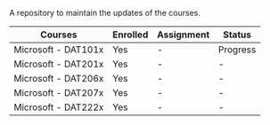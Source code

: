 A repository to maintain the updates of the courses.

| Courses | Enrolled | Assignment | Status |
|-------- | -------- | ---------- | ------ |
| Microsoft - DAT101x | Yes | - | Progress  |
| Microsoft - DAT201x | Yes | - | - |
| Microsoft - DAT206x | Yes | - | - |
| Microsoft - DAT207x | Yes | - | - |
| Microsoft - DAT222x | Yes | - | - |


